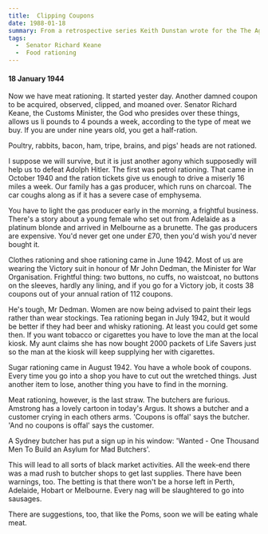 ```yaml
---
title:  Clipping Coupons
date: 1988-01-18
summary: From a retrospective series Keith Dunstan wrote for the The Age Newspaper to mark the 1988 Australian bicentenary
tags:
  -  Senator Richard Keane
  -  Food rationing
---
```


#### 18 January 1944

Now we have meat rationing. It started yester­ day. Another damned coupon to be acquired, observed, clipped, and moaned over. Senator Richard Keane, the Customs Minister, the God who presides over these things, allows us li pounds to 4 pounds a week, according to the type of meat we buy. If you are under nine years old, you get a half-ration.

Poultry, rabbits, bacon, ham, tripe, brains, and pigs' heads are not rationed.

I suppose we will survive, but it is just another agony which supposedly will help us to defeat Adolph Hitler. The first was petrol rationing. That came in October 1940 and the ration tickets give us enough to drive a miserly 16 miles a week. Our family has a gas producer, which runs on charcoal. The car coughs along as if it has a severe case of emphysema.

You have to light the gas producer early in the morning, a frightful business. There's a story about a young female who set out from Adelaide as a platinum blonde and arrived in Melbourne as a brunette. The gas producers are expensive. You'd never get one under £70, then you'd wish you'd never bought it.

Clothes rationing and shoe rationing came in June 1942. Most of us are wearing the Victory suit in honour of Mr John Dedman, the Minister for War Organisation. Frightful thing: two buttons, no cuffs, no waistcoat, no buttons on the sleeves, hardly any lining, and if you go for a Victory job, it costs 38 coupons out of your annual ration of 112 coupons.

He's tough, Mr Dedman. Women are now being advised to paint their legs rather than wear stockings. Tea rationing began in July 1942, but it would be better if they had beer and whisky rationing. At least you could get some then. If you want tobacco or cigarettes you have to love the man at the local kiosk. My aunt claims she has now bought 2000 packets of Life Savers just so the man at the kiosk will keep supplying her with cigarettes.

Sugar rationing came in August 1942. You have a whole book of coupons. Every time you go into a shop you have to cut out the wretched things. Just another item to lose, another thing you have to find in the morning.

Meat rationing, however, is the last straw. The butchers are furious. Amstrong has a lovely cartoon in today's Argus. It shows a butcher and a customer crying in each others arms. 'Coupons is offal' says the butcher. 'And no coupons is offal' says the customer.

A Sydney butcher has put a sign up in his window: 'Wanted - One Thousand Men To Build an Asylum for Mad Butchers'.

This will lead to all sorts of black market activities. All the week-end there was a mad rush to butcher shops to get last supplies. There have been warnings, too. The betting is that there won't be a horse left in Perth, Adelaide, Hobart or Melbourne. Every nag will be slaughtered to go into sausages.

There are suggestions, too, that like the Poms, soon we will be eating whale meat.